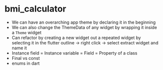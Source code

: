 # bmi_calculator
- We can have an overarching app theme by declaring it in the beginning
- We can also change the ThemeData of any widget by wrapping it inside a `Theme` widget
- Can refactor by creating a new widget out a repeated widget by selecting it in the flutter outline -> right click -> select extract widget and name it
- Instance field = Instance variable = Field = Property of a class
- Final vs const
- enums in dart
